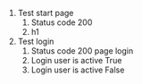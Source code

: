 1. Test start page
    1. Status code 200
    1. h1 
2. Test login
    1. Status code 200 page login
    1. Login user is active True
    1. Login user is active False
    